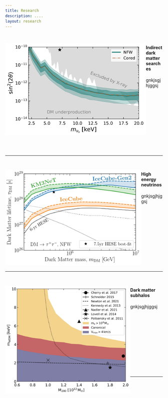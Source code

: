 ```yaml
---
title: Research
description: ....
layout: research
---
```


&nbsp;<br>


<div style="float: left"><img src="assets/images/Papers/SterileNeutrino.jpg" width="450" /></div>

#### Indirect dark matter searches
gnkjsgjhjggsj

&nbsp;<br>
&nbsp;<br>
&nbsp;<br>
&nbsp;<br>
&nbsp;<br>
&nbsp;<br>
&nbsp;<br>
&nbsp;<br>
&nbsp;<br>
&nbsp;<br>
&nbsp;<br>

***

<!-- ####### -->


<!-- ![image](assets/images/Papers/SterileNeutrino.jpg){: style="float: left"}

***

skgbkjsdgkjdsgjhs
 -->
<!-- ####### -->

&nbsp;<br>

<img style="float: left;" src="assets/images/Papers/DM_nu.jpg" width="435">

#### High energy neutrinos
gnkjsgjhjggsj

&nbsp;<br>
&nbsp;<br>
&nbsp;<br>
&nbsp;<br>
&nbsp;<br>
&nbsp;<br>
&nbsp;<br>
&nbsp;<br>
&nbsp;<br>
&nbsp;<br>
&nbsp;<br>

***

<!-- ####### -->

&nbsp;<br>

<img style="float: left;" src="assets/images/Papers/wdm_Constraints.jpg" width="400">

#### Dark matter subhalos
gnkjsgjhjggsj

&nbsp;<br>
&nbsp;<br>
&nbsp;<br>
&nbsp;<br>
&nbsp;<br>
&nbsp;<br>
&nbsp;<br>
&nbsp;<br>
&nbsp;<br>
&nbsp;<br>
&nbsp;<br>

***

<!-- ####### -->